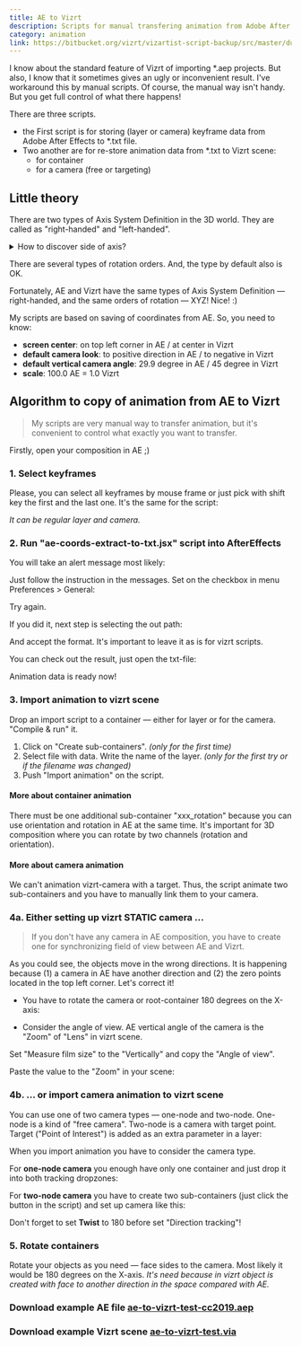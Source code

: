```yaml
---
title: AE to Vizrt
description: Scripts for manual transfering animation from Adobe After Effects to Vizrt.
category: animation
link: https://bitbucket.org/vizrt/vizartist-script-backup/src/master/dudin-animation/ae-to-vizrt/
---
```


I know about the standard feature of Vizrt of importing \*.aep projects. But also, I know that it sometimes gives an ugly or inconvenient result. I've workaround this by manual scripts. Of course, the manual way isn't handy. But you get full control of what there happens!

There are three scripts.

* the First script is for storing (layer or camera) keyframe data from Adobe After Effects to *.txt file.
* Two another are for re-store animation data from *.txt to Vizrt scene:
  * for container
  * for a camera (free or targeting)

## Little theory

There are two types of Axis System Definition in the 3D world. They are called as "right-handed" and "left-handed".

<details><summary>How to discover side of axis?</summary>
Just look at your palms and count your fingers:
<ol>
<li>Thumb — X</li>
<li>Index — Y</li>
<li>Middle — Z</li>
</ol>
<media-image name="axes-system-definition.png" />
</details>

There are several types of rotation orders. And, the type by default also is OK.

<media-image name="vizrt-axes-oerder.png" />

Fortunately, AE and Vizrt have the same types of Axis System Definition — right-handed, and the same orders of rotation — XYZ! Nice! :)

My scripts are based on saving of coordinates from AE. So, you need to know:

* __screen center__: on top left corner in AE / at center in Vizrt
* __default camera look__: to positive direction in AE / to negative in Vizrt
* __default vertical camera angle__: 29.9 degree in AE / 45 degree in Vizrt
* __scale__: 100.0 AE = 1.0 Vizrt

## Algorithm to copy of animation from AE to Vizrt

> My scripts are very manual way to transfer animation, but it's convenient to control what exactly you want to transfer.

Firstly, open your composition in AE ;)

### 1. Select keyframes

Please, you can select all keyframes by mouse frame or just pick with shift key the first and the last one. It's the same for the script:

<media-image name="ae-select-keyframes.png" />

_It can be regular layer and camera._

### 2. Run "ae-coords-extract-to-txt.jsx" script into AfterEffects

<media-image name="ae-menu-run-script.png" />

You will take an alert message most likely:

<media-image name="ae-script-alert.png" />

Just follow the instruction in the messages. Set on the checkbox in menu Preferences > General:

<media-image name="ae-allow-scripts-to-write-files.png" />

Try again.

If you did it, next step is selecting the out path:

<media-image name="ae-select-path.png" />

And accept the format. It's important to leave it as is for vizrt scripts.

<media-image name="ae-select-format.png" />

You can check out the result, just open the txt-file:

<media-image name="txt-format.png" />

Animation data is ready now!

### 3. Import animation to vizrt scene

Drop an import script to a container — either for layer or for the camera. "Compile & run" it.

1. Click on "Create sub-containers". _(only for the first time)_
2. Select file with data. Write the name of the layer. _(only for the first try or if the filename was changed)_
3. Push "Import animation" on the script.

<media-image name="vizrt-ui-layer-script.png" />

#### More about container animation

There must be one additional sub-container "xxx_rotation" because you can use orientation and rotation in AE at the same time. It's important for 3D composition where you can rotate by two channels (rotation and orientation).

<media-image name="vizrt-layer-tree.png" />

#### More about camera animation

We can't animation vizrt-camera with a target. Thus, the script animate two sub-containers and you have to manually link them to your camera.

<media-image name="vizrt-cam-tree.png" />

### 4a. Either setting up vizrt STATIC camera ...

> If you don't have any camera in AE composition, you have to create one for synchronizing field of view between AE and Vizrt.

As you could see, the objects move in the wrong directions. It is happening because (1) a camera in AE have another direction and (2) the zero points located in the top left corner. Let's correct it!

* You have to rotate the camera or root-container 180 degrees on the X-axis:

<media-image name="camera-rotation.png" />

* Consider the angle of view. AE vertical angle of the camera is the "Zoom" of "Lens" in vizrt scene.

Set "Measure film size" to the "Vertically" and copy the "Angle of view".

<media-image name="ae-camera-settings.png" />

Paste the value to the "Zoom" in your scene:

<media-image name="vizrt-camera-settings.png" />

### 4b. ... or import camera animation to vizrt scene

You can use one of two camera types — one-node and two-node. One-node is a kind of "free camera". Two-node is a camera with target point. Target ("Point of Interest") is added as an extra parameter in a layer:

<media-image name="ae-type-cam.png" />

When you import animation you have to consider the camera type.

For __one-node camera__ you enough have only one container and just drop it into both tracking dropzones:

<media-image name="vizrt-one-node-cam.png" />

For __two-node camera__ you have to create two sub-containers (just click the button in the script) and set up camera like this:

<media-image name="vizrt-two-node-cam.png" />

Don't forget to set __Twist__ to 180 before set "Direction tracking"!

### 5. Rotate containers

Rotate your objects as you need — face sides to the camera. Most likely it would be 180 degrees on the X-axis. _It's need because in vizrt object is created with face to another direction in the space compared with AE._

### Download example AE file [ae-to-vizrt-test-cc2019.aep](/assets/scripts/vizartist/ae-to-vizrt/ae-to-vizrt-test-cc2019.aep)
### Download example Vizrt scene [ae-to-vizrt-test.via](/assets/scripts/vizartist/ae-to-vizrt/ae-to-vizrt-test.via)
